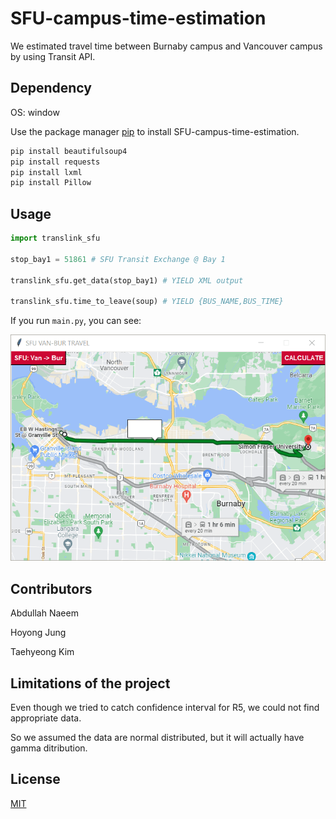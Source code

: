 # SFU-campus-time-estimation

We estimated travel time between Burnaby campus and Vancouver campus by using Transit API.

## Dependency

OS: window

Use the package manager [pip](https://pip.pypa.io/en/stable/) to install SFU-campus-time-estimation.

```bash
pip install beautifulsoup4
pip install requests
pip install lxml
pip install Pillow
```

## Usage

```python
import translink_sfu

stop_bay1 = 51861 # SFU Transit Exchange @ Bay 1

translink_sfu.get_data(stop_bay1) # YIELD XML output

translink_sfu.time_to_leave(soup) # YIELD {BUS_NAME,BUS_TIME}
```

If you run `main.py`, you can see:

![](usage_eg.gif)

## Contributors
Abdullah Naeem

Hoyong Jung

Taehyeong Kim

## Limitations of the project
Even though we tried to catch confidence interval for R5, we could not find appropriate data.

So we assumed the data are normal distributed, but it will actually have gamma ditribution.

## License
[MIT](https://choosealicense.com/licenses/mit/)
